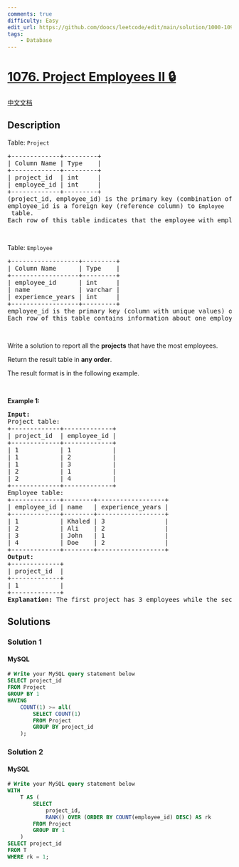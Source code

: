 ```yaml
---
comments: true
difficulty: Easy
edit_url: https://github.com/doocs/leetcode/edit/main/solution/1000-1099/1076.Project%20Employees%20II/README_EN.md
tags:
    - Database
---
```


<!-- problem:start -->

# [1076. Project Employees II 🔒](https://leetcode.com/problems/project-employees-ii)

[中文文档](/solution/1000-1099/1076.Project%20Employees%20II/README.md)

## Description

<!-- description:start -->

<p>Table: <code>Project</code></p>

<pre>
+-------------+---------+
| Column Name | Type    |
+-------------+---------+
| project_id  | int     |
| employee_id | int     |
+-------------+---------+
(project_id, employee_id) is the primary key (combination of columns with unique values) of this table.
employee_id is a foreign key (reference column) to <code>Employee</code> table.
Each row of this table indicates that the employee with employee_id is working on the project with project_id.
</pre>

<p>&nbsp;</p>

<p>Table: <code>Employee</code></p>

<pre>
+------------------+---------+
| Column Name      | Type    |
+------------------+---------+
| employee_id      | int     |
| name             | varchar |
| experience_years | int     |
+------------------+---------+
employee_id is the primary key (column with unique values) of this table.
Each row of this table contains information about one employee.
</pre>

<p>&nbsp;</p>

<p>Write a solution to report all the <strong>projects</strong> that have the most employees.</p>

<p>Return the result table in <strong>any order</strong>.</p>

<p>The result format is in the following example.</p>

<p>&nbsp;</p>
<p><strong class="example">Example 1:</strong></p>

<pre>
<strong>Input:</strong> 
Project table:
+-------------+-------------+
| project_id  | employee_id |
+-------------+-------------+
| 1           | 1           |
| 1           | 2           |
| 1           | 3           |
| 2           | 1           |
| 2           | 4           |
+-------------+-------------+
Employee table:
+-------------+--------+------------------+
| employee_id | name   | experience_years |
+-------------+--------+------------------+
| 1           | Khaled | 3                |
| 2           | Ali    | 2                |
| 3           | John   | 1                |
| 4           | Doe    | 2                |
+-------------+--------+------------------+
<strong>Output:</strong> 
+-------------+
| project_id  |
+-------------+
| 1           |
+-------------+
<strong>Explanation:</strong> The first project has 3 employees while the second one has 2.
</pre>

<!-- description:end -->

## Solutions

<!-- solution:start -->

### Solution 1

<!-- tabs:start -->

#### MySQL

```sql
# Write your MySQL query statement below
SELECT project_id
FROM Project
GROUP BY 1
HAVING
    COUNT(1) >= all(
        SELECT COUNT(1)
        FROM Project
        GROUP BY project_id
    );
```

<!-- tabs:end -->

<!-- solution:end -->

<!-- solution:start -->

### Solution 2

<!-- tabs:start -->

#### MySQL

```sql
# Write your MySQL query statement below
WITH
    T AS (
        SELECT
            project_id,
            RANK() OVER (ORDER BY COUNT(employee_id) DESC) AS rk
        FROM Project
        GROUP BY 1
    )
SELECT project_id
FROM T
WHERE rk = 1;
```

<!-- tabs:end -->

<!-- solution:end -->

<!-- problem:end -->
